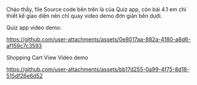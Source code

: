 Chào thầy, file Source code bên trên là của Quiz app, còn bài 4.1 em chỉ thiết kế giao diện nên chỉ quay video demo đơn giản bên dưới.

Quiz app video demo: 

https://github.com/user-attachments/assets/0e8017aa-882a-4180-a8d6-af159c7c3593

Shopping Cart View Video demo

https://github.com/user-attachments/assets/bb17d255-0a99-4f75-8d18-515df26e6d52
